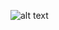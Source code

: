 

![alt text](https://www.shutterstock.com/image-illustration/dragon-baby-standing-isolated-white-background-1942682908)
